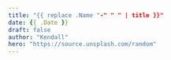 ```yaml
---
title: "{{ replace .Name "-" " " | title }}"
date: {{ .Date }}
draft: false
author: "Kendall"
hero: "https://source.unsplash.com/random"
---
```

